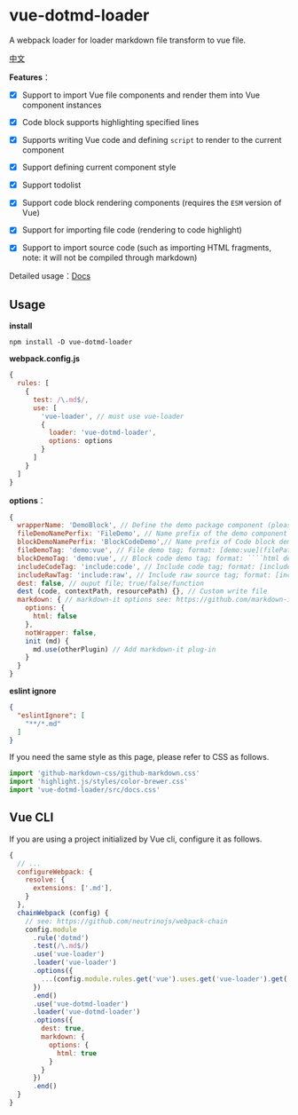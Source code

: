 # vue-dotmd-loader

A webpack loader for loader markdown file transform to vue file.


[中文](./README-zh.md)

**Features**：

+ [x] Support to import Vue file components and render them into Vue component instances
+ [x] Code block supports highlighting specified lines
+ [x] Supports writing Vue code and defining `script` to render to the current component
+ [x] Support defining current component style
+ [x] Support todolist
+ [x] Support code block rendering components (requires the `ESM` version of Vue)
+ [x] Support for importing file code (rendering to code highlight)
+ [x] Support to import source code (such as importing HTML fragments, note: it will not be compiled through markdown)


Detailed usage：[Docs](https://mengdu.github.io/vue-dotmd-loader/index.html)

## Usage

**install**

```ls
npm install -D vue-dotmd-loader
```

**webpack.config.js**

```js
{
  rules: [
    {
      test: /\.md$/,
      use: [
        'vue-loader', // must use vue-loader
        {
          loader: 'vue-dotmd-loader',
          options: options
        }
      ]
    }
  ]
}
```

**options**：

```js
{
  wrapperName: 'DemoBlock', // Define the demo package component (please register the component globally). If it is empty, only the demo will be rendered.
  fileDemoNamePerfix: 'FileDemo', // Name prefix of the demo component file
  blockDemoNamePerfix: 'BlockCodeDemo',// Name prefix of Code block demo component
  fileDemoTag: 'demo:vue', // File demo tag; format: [demo:vue](filePath)
  blockDemoTag: 'demo:vue', // Block code demo tag; format: ````html demo:vue code ````
  includeCodeTag: 'include:code', // Include code tag; format: [include:code](filePath)
  includeRawTag: 'include:raw', // Include raw source tag; format: [include:raw](filePath)
  dest: false, // ouput file; true/false/function
  dest (code, contextPath, resourcePath) {}, // Custom write file
  markdown: { // markdown-it options see: https://github.com/markdown-it/markdown-it#init-with-presets-and-options
    options: {
      html: false
    },
    notWrapper: false,
    init (md) {
      md.use(otherPlugin) // Add markdown-it plug-in
    }
  }
}
```

**eslint ignore**

```json
{
  "eslintIgnore": [
    "**/*.md"
  ]
}
```

If you need the same style as this page, please refer to CSS as follows.

```js
import 'github-markdown-css/github-markdown.css'
import 'highlight.js/styles/color-brewer.css'
import 'vue-dotmd-loader/src/docs.css'
```

## Vue CLI

If you are using a project initialized by Vue cli, configure it as follows.

```js
{
  // ...
  configureWebpack: {
    resolve: {
      extensions: ['.md'],
    }
  },
  chainWebpack (config) {
    // see: https://github.com/neutrinojs/webpack-chain
    config.module
      .rule('dotmd')
      .test(/\.md$/)
      .use('vue-loader')
      .loader('vue-loader')
      .options({
        ...(config.module.rules.get('vue').uses.get('vue-loader').get('options') || null) // Consistent with Vue loader configuration
      })
      .end()
      .use('vue-dotmd-loader')
      .loader('vue-dotmd-loader')
      .options({
        dest: true,
        markdown: {
          options: {
            html: true
          }
        }
      })
      .end()
  }
}
```
